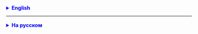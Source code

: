 <details style="margin-top: 16px">
  <summary style="cursor: pointer; color: blue;"><b>English</b></summary>



</details>

<hr>

<details style="margin-top: 16px">
  <summary style="cursor: pointer; color: blue;"><b>На русском</b></summary>


### Требования: 
- Для выполнения дз создайте отдельный класс с именем StringTasks и реализуйте статичные методы для каждой задачи.
- Создайте класс Application с методом public static void main(String[] args)
- Все методы класса StringTasks должны вызваться из класса Application

<details style="margin-top: 16px">
  <summary style="cursor: pointer"><b>Пример</b></summary>
Пример:

````java
public class Application {

    public static void main(String[] args) {
        System.out.println(StringTasks.countDigits("I am agent 007"));
        System.out.println(StringTasks.countUppercaseLetters("Hello World"));
        System.out.println(StringTasks.reverseWords("Hello World"));
    }
}


public class StringTasks {
    
    // Задача 1. Реализуйте метод, который подсчитает количество цифр в строке.
    public static int countDigits(String value){
        // code
    } 
    
    // other methods
}
````

</details>

### Задача 1. Реализуйте метод, который подсчитает количество цифр в строке.

**Пример 1:** Дана строка "I am agent 007", Результат: В строке 3 цифр(ы)

**Пример 2:** Дана строка "In 2022, I went to the sea twice", Результат: В строке 4 цифр(ы)

**Пример 3:** Дана строка "I was in Berlin 3 times in 2023, and in 2022 I was there twice", Результат: В строке 9 цифр(
ы)

- попробуйте разные подходы, с разбиением стоки в массив символов и с использованием charAt

### Задача 2. Реализуйте метод, который подсчитает количество только верхнего регистра в строке от A до Z.

**Пример 1:** Дана строка "Hello World", Результат: 2 букв(ы) верхнего регистра

**Пример 2:** Дана строка "In 2022, I went to the sea twice", Результат: 2 букв(ы) верхнего регистра

**Пример 3:** Дана строка "I was in Berlin 3 times in 2023, and in 2022 I was there twice", Результат: 3 букв(ы)
верхнего регистра


### Задача 3*. Реализуйте метод, который принимает строку и возвращает новую строку, в которой все слова перевернуты, но порядок слов остается прежним.

**Пример 1:** Дана строка "Hello World", Результат: "olleH dlroW"

**Пример 2:** Дана строка "Java Programming", Результат: "avaJ gnimmargorP"

**Пример 3:** Дана строка "Easy come easy go", Результат: "ysaE emoc ysae og"

</details>
